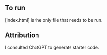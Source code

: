 ## To run

[index.html] is the only file that needs to be run.

## Attribution

I consulted ChatGPT to generate starter code.